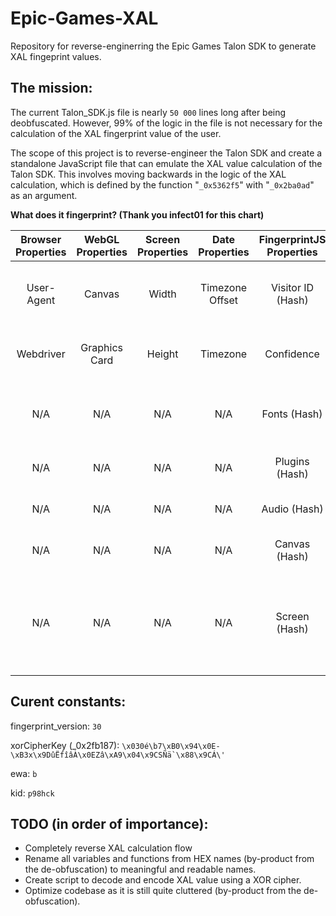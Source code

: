 # Epic-Games-XAL
Repository for reverse-enginerring the Epic Games Talon SDK to generate XAL fingeprint values.

## The mission:
The current Talon_SDK.js file is nearly `50 000` lines long after being deobfuscated. However, 99% of the logic in the file is not necessary for the calculation of the XAL fingerprint value of the user.

The scope of this project is to reverse-engineer the Talon SDK and create a standalone JavaScript file that can emulate the XAL value calculation of the Talon SDK. This involves moving backwards in the logic of the XAL calculation, which is defined by the function "`_0x5362f5`" with "`_0x2ba0ad`" as an argument.

**What does it fingerprint? (Thank you infect01 for this chart)**

| Browser Properties | WebGL Properties    | Screen Properties    | Date Properties    | FingerprintJS Properties    | Motion Events   | 
| :---:   | :---: | :---: | :---: | :---: | :---: |
| User-Agent | Canvas   | Width   | Timezone Offset | Visitor ID (Hash) | Mouse Movements (Timestamp, X Position, Y Position)
| Webdriver | Graphics Card   | Height   | Timezone | Confidence | Mouse Up (Timestamp, X Position, Y Position)
| N/A | N/A | N/A | N/A | Fonts (Hash) | Mouse Down (Timestamp, X Position, Y Position) |
| N/A | N/A | N/A | N/A | Plugins (Hash) | Touch Events (for mobile) |
| N/A | N/A | N/A | N/A | Audio (Hash) | Keyboard Up (Timestamp)  |
| N/A | N/A | N/A  | N/A | Canvas (Hash) | Keyboard Down (Timestamp) |
| N/A | N/A | N/A | N/A | Screen (Hash) | Resize Events - if you resized the browser window (Timestamp, Width, Height) |

## Curent constants:

fingerprint_version: `30`

xorCipherKey (_0x2fb187): ``\x030é\b7\xB0\x94\x0E-\xB3x\x9DûËfîâÀ\x0EZâ\xA9\x04\x9CSÑä`\x88\x9CÁ\'``

ewa: `b`

kid: `p98hck`

## TODO (in order of importance):
- Completely reverse XAL calculation flow
- Rename all variables and functions from HEX names (by-product from the de-obfuscation) to meaningful and readable names.
- Create script to decode and encode XAL value using a XOR cipher.
- Optimize codebase as it is still quite cluttered (by-product from the de-obfuscation).
